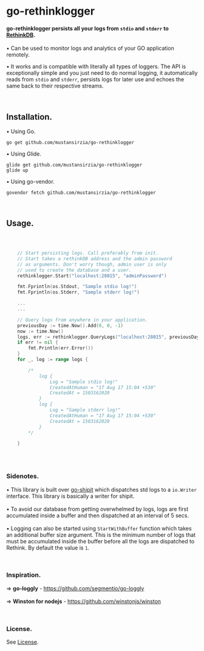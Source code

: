 # go-rethinklogger

#### go-rethinklogger persists all your logs from `stdio` and `stderr` to [RethinkDB](http://rethinkdb.com/).

• Can be used to monitor logs and analytics of your GO application remotely.
<br />

• It works and is compatible with literally all types of loggers. The API is exceptionally simple and you just need to do normal logging, 
it automatically reads from `stdio` and `stderr`, persists logs for later use and echoes the same back to their respective streams.

<br />

## Installation.

• Using Go.
```
go get github.com/mustansirzia/go-rethinklogger
```

• Using Glide.
```
glide get github.com/mustansirzia/go-rethinklogger
glide up
```

• Using go-vendor.
```
govendor fetch github.com/mustansirzia/go-rethinklogger
```

<br />

## Usage.

```go



    // Start persisting logs. Call preferably from init.
    // Start takes a rethinkDB address and the admin password
    // as arguments. Don't worry though, admin user is only
    // used to create the database and a user.
    rethinklogger.Start("localhost:28015", "adminPassword")

    fmt.Fprintln(os.Stdout, "Sample stdio log!")
    fmt.Fprintln(os.Stderr, "Sample stderr log!")

    ...
    ...

    // Query logs from anywhere in your application.
    previousDay := time.Now().Add(0, 0, -1)
    now := time.Now()
    logs, err := rethinklogger.QueryLogs("localhost:28015", previousDay, now)
    if err != nil {
        fmt.Println(err.Error())
    }
    for _, log := range logs {

        /*
            log {
                Log = "Sample stdio log!"
                CreatedAtHuman = "17 Aug 17 15:04 +530"
                CreatedAt = 1503162020
            }
            log {
                Log = "Sample stderr log!"
                CreatedAtHuman = "17 Aug 17 15:04 +530"
                CreatedAt = 1503162020
            }
        */

    }



```

<br />

### Sidenotes.

• This library is built over [go-shipit](https://github.com/segmentio/go-shipit) which dispatches std logs to a `io.Writer` interface. This library is basically a writer for shipit.
<br />
<br />
• To avoid our database from getting overwhelmed by logs, logs are first accumulated inside a buffer and then dispatched at an interval of 5 secs.
<br />
<br />
• Logging can also be started using  `StartWithBuffer` function which takes an additional buffer size argument. This is the minimum number of logs that must be accumulated inside the buffer before all the logs are dispatched to Rethink.
By default the value is `1`.

<br />

### Inspiration.
=> <b>go-loggly</b> - https://github.com/segmentio/go-loggly
<br />
<br />
=> <b>Winston for nodejs</b> - https://github.com/winstonjs/winston

<br />

### License.
See [License](https://github.com/MustansirZia/go-rethinklogger/blob/master/LICENSE.txt).